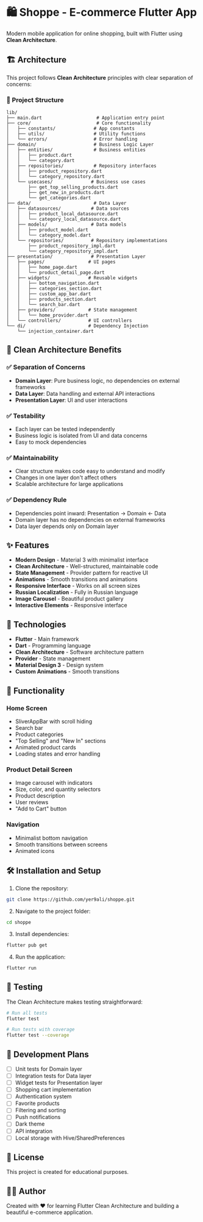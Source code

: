 # 🛍️ Shoppe - E-commerce Flutter App

Modern mobile application for online shopping, built with Flutter using **Clean Architecture**.

## 🏗️ Architecture

This project follows **Clean Architecture** principles with clear separation of concerns:

### 📁 Project Structure

```
lib/
├── main.dart                    # Application entry point
├── core/                        # Core functionality
│   ├── constants/              # App constants
│   ├── utils/                  # Utility functions
│   └── errors/                 # Error handling
├── domain/                     # Business Logic Layer
│   ├── entities/               # Business entities
│   │   ├── product.dart
│   │   └── category.dart
│   ├── repositories/           # Repository interfaces
│   │   ├── product_repository.dart
│   │   └── category_repository.dart
│   └── usecases/              # Business use cases
│       ├── get_top_selling_products.dart
│       ├── get_new_in_products.dart
│       └── get_categories.dart
├── data/                       # Data Layer
│   ├── datasources/           # Data sources
│   │   ├── product_local_datasource.dart
│   │   └── category_local_datasource.dart
│   ├── models/                # Data models
│   │   ├── product_model.dart
│   │   └── category_model.dart
│   └── repositories/          # Repository implementations
│       ├── product_repository_impl.dart
│       └── category_repository_impl.dart
├── presentation/              # Presentation Layer
│   ├── pages/                # UI pages
│   │   ├── home_page.dart
│   │   └── product_detail_page.dart
│   ├── widgets/              # Reusable widgets
│   │   ├── bottom_navigation.dart
│   │   ├── categories_section.dart
│   │   ├── custom_app_bar.dart
│   │   ├── products_section.dart
│   │   └── search_bar.dart
│   ├── providers/            # State management
│   │   └── home_provider.dart
│   └── controllers/          # UI controllers
└── di/                       # Dependency Injection
    └── injection_container.dart
```

## 🎯 Clean Architecture Benefits

### ✅ **Separation of Concerns**
- **Domain Layer**: Pure business logic, no dependencies on external frameworks
- **Data Layer**: Data handling and external API interactions
- **Presentation Layer**: UI and user interactions

### ✅ **Testability**
- Each layer can be tested independently
- Business logic is isolated from UI and data concerns
- Easy to mock dependencies

### ✅ **Maintainability**
- Clear structure makes code easy to understand and modify
- Changes in one layer don't affect others
- Scalable architecture for large applications

### ✅ **Dependency Rule**
- Dependencies point inward: Presentation → Domain ← Data
- Domain layer has no dependencies on external frameworks
- Data layer depends only on Domain layer

## ✨ Features

- **Modern Design** - Material 3 with minimalist interface
- **Clean Architecture** - Well-structured, maintainable code
- **State Management** - Provider pattern for reactive UI
- **Animations** - Smooth transitions and animations
- **Responsive Interface** - Works on all screen sizes
- **Russian Localization** - Fully in Russian language
- **Image Carousel** - Beautiful product gallery
- **Interactive Elements** - Responsive interface

## 🚀 Technologies

- **Flutter** - Main framework
- **Dart** - Programming language
- **Clean Architecture** - Software architecture pattern
- **Provider** - State management
- **Material Design 3** - Design system
- **Custom Animations** - Smooth transitions

## 📱 Functionality

### Home Screen
- SliverAppBar with scroll hiding
- Search bar
- Product categories
- "Top Selling" and "New In" sections
- Animated product cards
- Loading states and error handling

### Product Detail Screen
- Image carousel with indicators
- Size, color, and quantity selectors
- Product description
- User reviews
- "Add to Cart" button

### Navigation
- Minimalist bottom navigation
- Smooth transitions between screens
- Animated icons

## 🛠️ Installation and Setup

1. Clone the repository:
```bash
git clone https://github.com/yer9ali/shoppe.git
```

2. Navigate to the project folder:
```bash
cd shoppe
```

3. Install dependencies:
```bash
flutter pub get
```

4. Run the application:
```bash
flutter run
```

## 🧪 Testing

The Clean Architecture makes testing straightforward:

```bash
# Run all tests
flutter test

# Run tests with coverage
flutter test --coverage
```

## 🎯 Development Plans

- [ ] Unit tests for Domain layer
- [ ] Integration tests for Data layer
- [ ] Widget tests for Presentation layer
- [ ] Shopping cart implementation
- [ ] Authentication system
- [ ] Favorite products
- [ ] Filtering and sorting
- [ ] Push notifications
- [ ] Dark theme
- [ ] API integration
- [ ] Local storage with Hive/SharedPreferences

## 📄 License

This project is created for educational purposes.

## 👨‍💻 Author

Created with ❤️ for learning Flutter Clean Architecture and building a beautiful e-commerce application.
